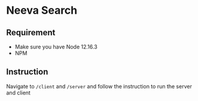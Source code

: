 # Neeva Search

## Requirement
- Make sure you have Node 12.16.3
- NPM

## Instruction
Navigate to `/client` and `/server` and follow the instruction to run the server and client